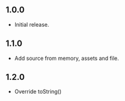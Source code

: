 ## 1.0.0

- Initial release.

## 1.1.0

- Add source from memory, assets and file.

## 1.2.0

- Override toString()
